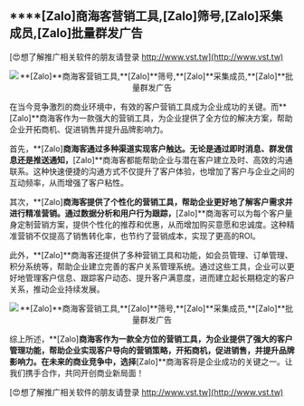 ## ****[Zalo]**商海客营销工具,**[Zalo]**筛号,**[Zalo]**采集成员,**[Zalo]**批量群发广告**

[😍想了解推广相关软件的朋友请登录 http://www.vst.tw](http://www.vst.tw)

 <center><img src="https://vst.tw/MP4/tuiguang/png/2.png" alt="**[Zalo]**商海客营销工具,**[Zalo]**筛号,**[Zalo]**采集成员,**[Zalo]**批量群发广告"></center>

在当今竞争激烈的商业环境中，有效的客户营销工具成为企业成功的关键。而**[Zalo]**商海客作为一款强大的营销工具，为企业提供了全方位的解决方案，帮助企业开拓商机、促进销售并提升品牌影响力。

首先，**[Zalo]**商海客通过多种渠道实现客户触达。无论是通过即时消息、群发信息还是推送通知，**[Zalo]**商海客都能帮助企业与潜在客户建立及时、高效的沟通联系。这种快速便捷的沟通方式不仅提升了客户体验，也增加了客户与企业之间的互动频率，从而增强了客户粘性。

其次，**[Zalo]**商海客提供了个性化的营销工具，帮助企业更好地了解客户需求并进行精准营销。通过数据分析和用户行为跟踪，**[Zalo]**商海客可以为每个客户量身定制营销方案，提供个性化的推荐和优惠，从而增加购买意愿和忠诚度。这种精准营销不仅提高了销售转化率，也节约了营销成本，实现了更高的ROI。

此外，**[Zalo]**商海客还提供了多种营销工具和功能，如会员管理、订单管理、积分系统等，帮助企业建立完善的客户关系管理系统。通过这些工具，企业可以更好地管理客户信息、跟踪客户动态、提升客户满意度，进而建立起长期稳定的客户关系，推动企业持续发展。

 <center><img src="https://vst.tw/MP4/tuiguang/png/6.png" alt="**[Zalo]**商海客营销工具,**[Zalo]**筛号,**[Zalo]**采集成员,**[Zalo]**批量群发广告"></center>

综上所述，**[Zalo]**商海客作为一款全方位的营销工具，为企业提供了强大的客户管理功能，帮助企业实现客户导向的营销策略，开拓商机，促进销售，并提升品牌影响力。在未来的商业竞争中，选择**[Zalo]**商海客将是企业成功的关键之一。让我们携手合作，共同开创商业新局面！

[😍想了解推广相关软件的朋友请登录 http://www.vst.tw](http://www.vst.tw)



